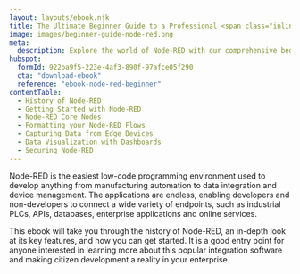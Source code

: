 ```yaml
---
layout: layouts/ebook.njk
title: The Ultimate Beginner Guide to a Professional <span class="inline-block">Node-RED</span>
image: images/beginner-guide-node-red.png
meta:
  description: Explore the world of Node-RED with our comprehensive beginner's ebook. From its history to securing your flows, get all you need to start building. Download for free!
hubspot:
  formId: 922ba9f5-223e-4af3-890f-97afce05f290
  cta: "download-ebook"
  reference: "ebook-node-red-beginner"
contentTable:
  - History of Node-RED
  - Getting Started with Node-RED
  - Node-RED Core Nodes
  - Formatting your Node-RED Flows
  - Capturing Data from Edge Devices
  - Data Visualization with Dashboards
  - Securing Node-RED
---
```

Node-RED is the easiest low-code programming environment used to develop anything from manufacturing automation to data integration and device management. The applications are endless, enabling developers and non-developers to connect a wide variety of endpoints, such as industrial PLCs, APIs, databases, enterprise applications and online services. 

This ebook will take you through the history of Node-RED, an in-depth look at its key features, and how you can get started. It is a good entry point for anyone interested in learning more about this popular integration software and making citizen development a reality in your enterprise.     
